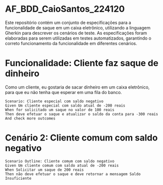 # AF_BDD_CaioSantos_224120

Este repositório contém um conjunto de especificações para a funcionalidade de saque em um caixa eletrônico, utilizando a linguagem Gherkin para descrever os cenários de teste. As especificações foram elaboradas para serem utilizadas em testes automatizados, garantindo o correto funcionamento da funcionalidade em diferentes cenários.

# Funcionalidade: Cliente faz saque de dinheiro
Como um cliente, eu gostaria de sacar dinheiro em um caixa eletrônico, para que eu não tenha que esperar em uma fila do banco.

    Scenario: Cliente especial com saldo negativo
    Given Um cliente especial com saldo atual de -200 reais
    When for solicitado um saque no valor de 100 reais
    Then deve efetuar o saque e atualizar o saldo da conta para -300 reais
    And check more outcomes
    
# Cenário 2: Cliente comum com saldo negativo
    Scenario Outline: Cliente comum com saldo negativo
    Given Um cliente comum com saldo atual de -200 reais
    When Solicitar um saque de 200 reais
    Then não deve efetuar o saque e deve retornar a mensagem Saldo Insuficiente
